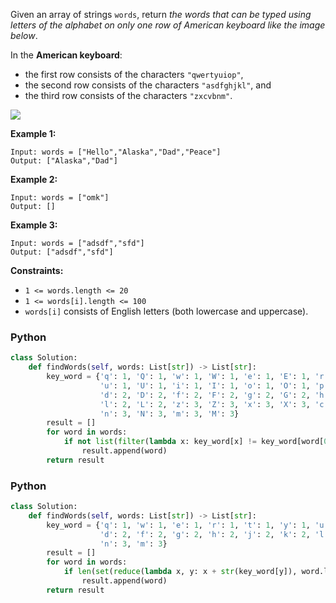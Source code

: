 Given an array of strings  `words`, return  _the words that can be typed using letters of the alphabet on only one row of American keyboard like the image below_.

In the  **American keyboard**:

-   the first row consists of the characters  `"qwertyuiop"`,
-   the second row consists of the characters  `"asdfghjkl"`, and
-   the third row consists of the characters  `"zxcvbnm"`.

![](https://assets.leetcode.com/uploads/2018/10/12/keyboard.png)

**Example 1:**
```
Input: words = ["Hello","Alaska","Dad","Peace"]
Output: ["Alaska","Dad"]
```

**Example 2:**
```
Input: words = ["omk"]
Output: []
```

**Example 3:**
```
Input: words = ["adsdf","sfd"]
Output: ["adsdf","sfd"]
```

**Constraints:**
-   `1 <= words.length <= 20`
-   `1 <= words[i].length <= 100`
-   `words[i]`  consists of English letters (both lowercase and uppercase).


### Python
```python
class Solution:
    def findWords(self, words: List[str]) -> List[str]:
        key_word = {'q': 1, 'Q': 1, 'w': 1, 'W': 1, 'e': 1, 'E': 1, 'r': 1, 'R': 1, 't': 1, 'T': 1, 'y': 1, 'Y': 1,
                    'u': 1, 'U': 1, 'i': 1, 'I': 1, 'o': 1, 'O': 1, 'p': 1, 'P': 1, 'a': 2, 'A': 2, 's': 2, 'S': 2,
                    'd': 2, 'D': 2, 'f': 2, 'F': 2, 'g': 2, 'G': 2, 'h': 2, 'H': 2, 'j': 2, 'J': 2, 'k': 2, 'K': 2,
                    'l': 2, 'L': 2, 'z': 3, 'Z': 3, 'x': 3, 'X': 3, 'c': 3, 'C': 3, 'v': 3, 'V': 3, 'b': 3, 'B': 3,
                    'n': 3, 'N': 3, 'm': 3, 'M': 3}
        result = []
        for word in words:
            if not list(filter(lambda x: key_word[x] != key_word[word[0]], word)):
                result.append(word)
        return result 
```

### Python
```python
class Solution:
    def findWords(self, words: List[str]) -> List[str]:
        key_word = {'q': 1, 'w': 1, 'e': 1, 'r': 1, 't': 1, 'y': 1, 'u': 1, 'i': 1, 'o': 1, 'p': 1, 'a': 2, 's': 2,
                    'd': 2, 'f': 2, 'g': 2, 'h': 2, 'j': 2, 'k': 2, 'l': 2, 'z': 3, 'x': 3, 'c': 3, 'v': 3, 'b': 3,
                    'n': 3, 'm': 3}
        result = []
        for word in words:
            if len(set(reduce(lambda x, y: x + str(key_word[y]), word.lower(), ''))) == 1:
                result.append(word)
        return result
```